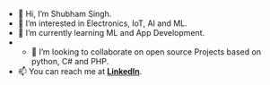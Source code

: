 - 👋 Hi, I’m Shubham Singh.
- 👀 I’m interested in Electronics, IoT, AI and ML.
- 🌱 I’m currently learning ML and App Development.
- - 💞️ I’m looking to collaborate on open source Projects based on python, C# and PHP.
- 📫 You can reach me at **[LinkedIn](https://www.linkedin.com/in/shubham-singh-0178/)**.

<!---
shubhsingh5901/shubhsingh5901 is a ✨ special ✨ repository because its `README.md` (this file) appears on your GitHub profile.
You can click the Preview link to take a look at your changes.
--->
